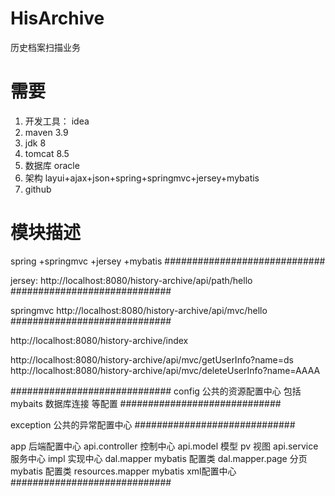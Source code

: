 # HisArchive
历史档案扫描业务

# 需要
1. 开发工具： idea
2. maven 3.9
3. jdk 8
4. tomcat 8.5
5. 数据库 oracle
6. 架构 layui+ajax+json+spring+springmvc+jersey+mybatis
7. github

# 模块描述

spring +springmvc +jersey +mybatis
#############################

jersey:
http://localhost:8080/history-archive/api/path/hello
#############################

springmvc
http://localhost:8080/history-archive/api/mvc/hello
#############################

http://localhost:8080/history-archive/index

http://localhost:8080/history-archive/api/mvc/getUserInfo?name=ds
http://localhost:8080/history-archive/api/mvc/deleteUserInfo?name=AAAA


#############################
config 公共的资源配置中心
包括 mybaits 数据库连接 等配置
#############################

exception  公共的异常配置中心
#############################

app 后端配置中心
api.controller 控制中心
api.model  模型  pv 视图
api.service 服务中心 impl  实现中心
dal.mapper  mybatis 配置类  dal.mapper.page 分页mybatis 配置类
resources.mapper  mybatis xml配置中心
#############################



